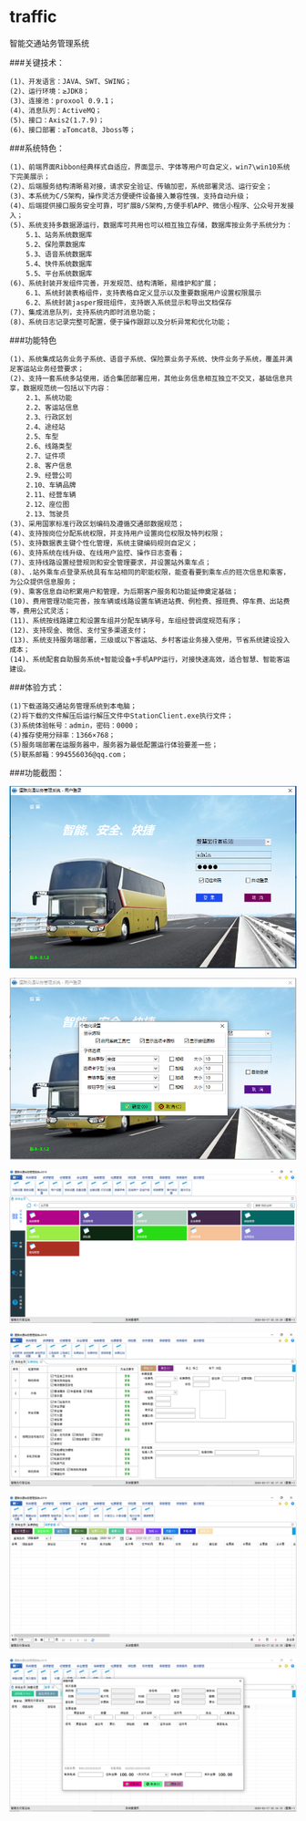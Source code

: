 # traffic
智能交通站务管理系统

###关键技术：

	(1)、开发语言：JAVA、SWT、SWING；
	(2)、运行环境：≥JDK8；
	(3)、连接池：proxool 0.9.1；
	(4)、消息队列：ActiveMQ；
	(5)、接口：Axis2(1.7.9)；
	(6)、接口部署：≥Tomcat8、Jboss等；
	
###系统特色：

	(1)、前端界面Ribbon经典样式自适应，界面显示、字体等用户可自定义，win7\win10系统下完美展示；
	(2)、后端服务结构清晰易对接，请求安全验证、传输加密，系统部署灵活、运行安全；
	(3)、本系统为C/S架构，操作灵活方便硬件设备接入兼容性强，支持自动升级；
	(4)、后端提供接口服务安全可靠，可扩展B/S架构,方便手机APP、微信小程序、公众号开发接入；
	(5)、系统支持多数据源运行，数据库可共用也可以相互独立存储，数据库按业务子系统分为：
		5.1、站务系统数据库
		5.2、保险票数据库
		5.3、语音系统数据库
		5.4、快件系统数据库
		5.5、平台系统数据库
	(6)、系统封装开发组件完善，开发规范、结构清晰，易维护和扩展；
  		6.1、系统封装表格组件，支持表格自定义显示以及重要数据用户设置权限展示
  		6.2、系统封装jasper报班组件，支持嵌入系统显示和导出文档保存
	(7)、集成消息队列，支持系统内即时消息功能；
	(8)、系统日志记录完整可配置，便于操作跟踪以及分析异常和优化功能；

###功能特色

	(1)、系统集成站务业务子系统、语音子系统、保险票业务子系统、快件业务子系统，覆盖并满足客运站业务经营要求；
	(2)、支持一套系统多站使用，适合集团部署应用，其他业务信息相互独立不交叉，基础信息共享，数据规范统一包括以下内容：
		2.1、系统功能
		2.2、客运站信息
		2.3、行政区划
		2.4、途经站
		2.5、车型
		2.6、线路类型
		2.7、证件项
		2.8、客户信息
		2.9、经营公司
		2.10、车辆品牌
		2.11、经营车辆
		2.12、座位图
		2.13、驾驶员
	(3)、采用国家标准行政区划编码及遵循交通部数据规范；
	(4)、支持按岗位分配系统权限，并支持用户设置岗位权限及特列权限；
	(5)、支持数据表主键个性化管理，系统主键编码规则自定义；
	(6)、支持系统在线升级、在线用户监控、操作日志查看；
	(7)、支持线路设置经营规则和安全管理要求，并设置站外乘车点；
	(8)、.站外乘车点登录系统具有车站相同的职能权限，能查看要到乘车点的班次信息和乘客，为公众提供信息服务；
	(9)、乘客信息自动积累用户和管理，为后期客户服务和功能延伸奠定基础；
	(10)、费用管理功能完善，按车辆或线路设置车辆进站费、例检费、报班费、停车费、出站费等，费用公式灵活；
	(11)、系统按线路建立和设置车组并分配车辆序号，车组经营调度规范有序；
	(12)、支持现金、微信、支付宝多渠道支付；
	(13)、系统支持服务端部署，三级或以下客运站、乡村客运业务接入使用，节省系统建设投入成本；
	(14)、系统配套自助服务系统+智能设备+手机APP运行，对接快速高效，适合智慧、智能客运建设。
	
###体验方式：

	(1)下载道路交通站务管理系统到本电脑；
	(2)将下载的文件解压后运行解压文件中StationClient.exe执行文件；
	(3)系统体验帐号：admin，密码：0000；
	(4)推存使用分辩率：1366×768；
	(5)服务端部署在运服务器中，服务器为最低配置运行体验要差一些；
	(5)联系邮箱：994556036@qq.com；


###功能截图：

![image](https://github.com/ChongqingChiMa/traffic/blob/master/picture/1.png)

![image](https://github.com/ChongqingChiMa/traffic/blob/master/picture/2.png)

![image](https://github.com/ChongqingChiMa/traffic/blob/master/picture/3.png)

![image](https://github.com/ChongqingChiMa/traffic/blob/master/picture/4.png)

![image](https://github.com/ChongqingChiMa/traffic/blob/master/picture/5.png)

![image](https://github.com/ChongqingChiMa/traffic/blob/master/picture/6.png)
